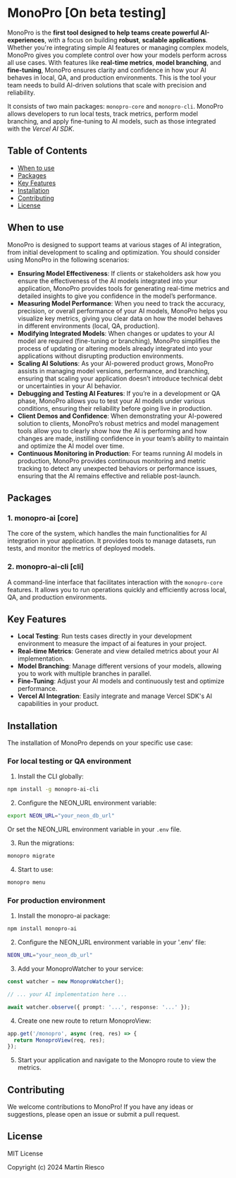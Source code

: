 # MonoPro [On beta testing]

MonoPro is the **first tool designed to help teams create powerful AI-experiences**, with a focus on building **robust**, **scalable applications**. Whether you're integrating simple AI features or managing complex models, MonoPro gives you complete control over how your models perform across all use cases. With features like **real-time metrics**, **model branching**, and **fine-tuning**, MonoPro ensures clarity and confidence in how your AI behaves in local, QA, and production environments. This is the tool your team needs to build AI-driven solutions that scale with precision and reliability.

It consists of two main packages: `monopro-core` and `monopro-cli`. MonoPro allows developers to run local tests, track metrics, perform model branching, and apply fine-tuning to AI models, such as those integrated with the _Vercel AI SDK_.

## Table of Contents

- [When to use](#when-to-use)
- [Packages](#packages)
- [Key Features](#key-features)
- [Installation](#installation)
- [Contributing](#contributing)
- [License](#license)

## When to use

MonoPro is designed to support teams at various stages of AI integration, from initial development to scaling and optimization. You should consider using MonoPro in the following scenarios:

- **Ensuring Model Effectiveness**: If clients or stakeholders ask how you ensure the effectiveness of the AI models integrated into your application, MonoPro provides tools for generating real-time metrics and detailed insights to give you confidence in the model’s performance.
- **Measuring Model Performance**: When you need to track the accuracy, precision, or overall performance of your AI models, MonoPro helps you visualize key metrics, giving you clear data on how the model behaves in different environments (local, QA, production).
- **Modifying Integrated Models**: When changes or updates to your AI model are required (fine-tuning or branching), MonoPro simplifies the process of updating or altering models already integrated into your applications without disrupting production environments.
- **Scaling AI Solutions**: As your AI-powered product grows, MonoPro assists in managing model versions, performance, and branching, ensuring that scaling your application doesn’t introduce technical debt or uncertainties in your AI behavior.
- **Debugging and Testing AI Features**: If you’re in a development or QA phase, MonoPro allows you to test your AI models under various conditions, ensuring their reliability before going live in production.
- **Client Demos and Confidence**: When demonstrating your AI-powered solution to clients, MonoPro’s robust metrics and model management tools allow you to clearly show how the AI is performing and how changes are made, instilling confidence in your team’s ability to maintain and optimize the AI model over time.
- **Continuous Monitoring in Production**: For teams running AI models in production, MonoPro provides continuous monitoring and metric tracking to detect any unexpected behaviors or performance issues, ensuring that the AI remains effective and reliable post-launch.

## Packages

### 1. monopro-ai [core]

The core of the system, which handles the main functionalities for AI integration in your application. It provides tools to manage datasets, run tests, and monitor the metrics of deployed models.

### 2. monopro-ai-cli [cli]

A command-line interface that facilitates interaction with the `monopro-core` features. It allows you to run operations quickly and efficiently across local, QA, and production environments.

## Key Features

- **Local Testing**: Run tests cases directly in your development environment to measure the impact of ai features in your project.
- **Real-time Metrics**: Generate and view detailed metrics about your AI implementation.
- **Model Branching**: Manage different versions of your models, allowing you to work with multiple branches in parallel.
- **Fine-Tuning**: Adjust your AI models and continuously test and optimize performance.
- **Vercel AI Integration**: Easily integrate and manage Vercel SDK's AI capabilities in your product.

## Installation

The installation of MonoPro depends on your specific use case:

### For local testing or QA environment

1. Install the CLI globally:

```bash
npm install -g monopro-ai-cli
```

2. Configure the NEON_URL environment variable:

```bash
export NEON_URL="your_neon_db_url"
```

Or set the NEON_URL environment variable in your `.env` file.

3. Run the migrations:

```bash
monopro migrate
```

4. Start to use:

```bash
monopro menu
```

### For production environment

1. Install the monopro-ai package:

```bash
npm install monopro-ai
```

2. Configure the NEON_URL environment variable in your '.env' file:

```bash
NEON_URL="your_neon_db_url"
```

3. Add your MonoproWatcher to your service:

```typescript
const watcher = new MonoproWatcher();

// ... your AI implementation here ...

await watcher.observe({ prompt: '...', response: '...' });
```

4. Create one new route to return MonoproView:

```typescript
app.get('/monopro', async (req, res) => {
  return MonoproView(req, res);
});
```

5. Start your application and navigate to the Monopro route to view the metrics.

## Contributing

We welcome contributions to MonoPro! If you have any ideas or suggestions, please open an issue or submit a pull request.

## License

MIT License

Copyright (c) 2024 Martín Riesco
